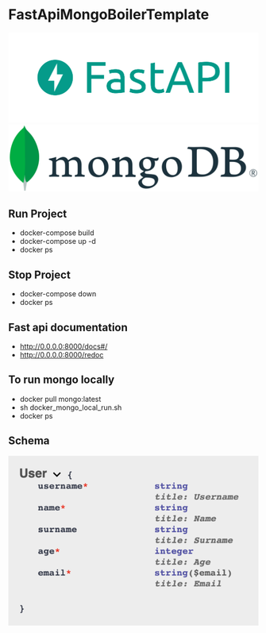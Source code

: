 # FastApiMongoBoilerTemplate

![fast-api](static/fast.png)
![mongo](static/mongo.png)

## Run Project

- docker-compose build
- docker-compose up -d
- docker ps

## Stop Project
- docker-compose down
- docker ps

## Fast api documentation

- http://0.0.0.0:8000/docs#/
- http://0.0.0.0:8000/redoc

## To run mongo locally

- docker pull mongo:latest
- sh docker_mongo_local_run.sh
- docker ps

## Schema

![user](static/user.png)
